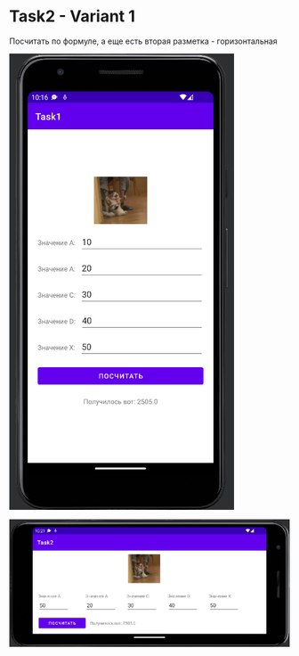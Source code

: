# Task2 - Variant 1
Посчитать по формуле, а еще есть вторая разметка - горизонтальная

![Screenshot](Screenshot.png)

![Screenshot](Screenshot_land.png)
